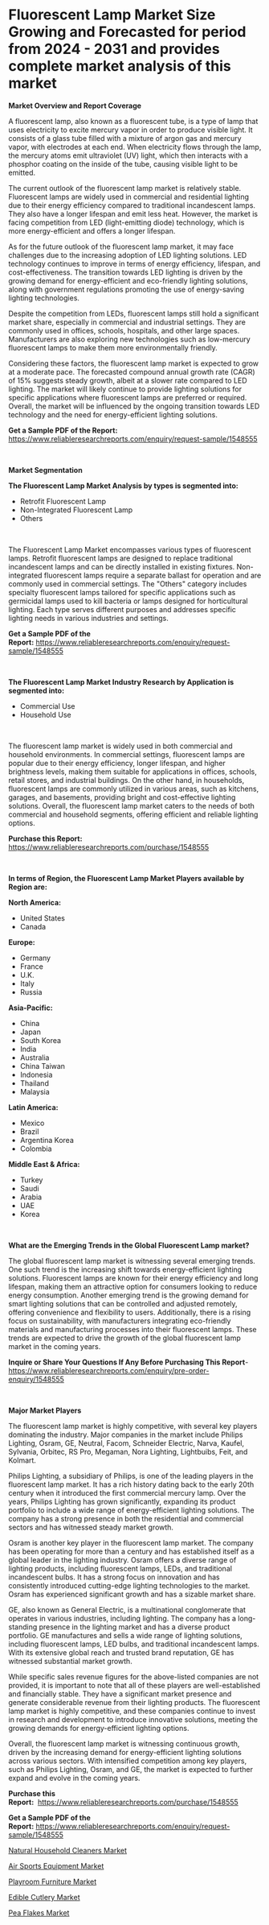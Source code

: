 <p><h1>Fluorescent Lamp Market Size Growing and Forecasted for period from 2024 - 2031 and provides complete market analysis of this market</h1></p><p><strong>Market Overview and Report Coverage</strong></p>
<p><p>A fluorescent lamp, also known as a fluorescent tube, is a type of lamp that uses electricity to excite mercury vapor in order to produce visible light. It consists of a glass tube filled with a mixture of argon gas and mercury vapor, with electrodes at each end. When electricity flows through the lamp, the mercury atoms emit ultraviolet (UV) light, which then interacts with a phosphor coating on the inside of the tube, causing visible light to be emitted.</p><p>The current outlook of the fluorescent lamp market is relatively stable. Fluorescent lamps are widely used in commercial and residential lighting due to their energy efficiency compared to traditional incandescent lamps. They also have a longer lifespan and emit less heat. However, the market is facing competition from LED (light-emitting diode) technology, which is more energy-efficient and offers a longer lifespan.</p><p>As for the future outlook of the fluorescent lamp market, it may face challenges due to the increasing adoption of LED lighting solutions. LED technology continues to improve in terms of energy efficiency, lifespan, and cost-effectiveness. The transition towards LED lighting is driven by the growing demand for energy-efficient and eco-friendly lighting solutions, along with government regulations promoting the use of energy-saving lighting technologies.</p><p>Despite the competition from LEDs, fluorescent lamps still hold a significant market share, especially in commercial and industrial settings. They are commonly used in offices, schools, hospitals, and other large spaces. Manufacturers are also exploring new technologies such as low-mercury fluorescent lamps to make them more environmentally friendly.</p><p>Considering these factors, the fluorescent lamp market is expected to grow at a moderate pace. The forecasted compound annual growth rate (CAGR) of 15% suggests steady growth, albeit at a slower rate compared to LED lighting. The market will likely continue to provide lighting solutions for specific applications where fluorescent lamps are preferred or required.  Overall, the market will be influenced by the ongoing transition towards LED technology and the need for energy-efficient lighting solutions.</p></p>
<p><strong>Get a Sample PDF of the Report:</strong> <a href="https://www.reliableresearchreports.com/enquiry/request-sample/1548555">https://www.reliableresearchreports.com/enquiry/request-sample/1548555</a></p>
<p>&nbsp;</p>
<p><strong>Market Segmentation</strong></p>
<p><strong>The Fluorescent Lamp Market Analysis by types is segmented into:</strong></p>
<p><ul><li>Retrofit Fluorescent Lamp</li><li>Non-Integrated Fluorescent Lamp</li><li>Others</li></ul></p>
<p>&nbsp;</p>
<p><p>The Fluorescent Lamp Market encompasses various types of fluorescent lamps. Retrofit fluorescent lamps are designed to replace traditional incandescent lamps and can be directly installed in existing fixtures. Non-integrated fluorescent lamps require a separate ballast for operation and are commonly used in commercial settings. The "Others" category includes specialty fluorescent lamps tailored for specific applications such as germicidal lamps used to kill bacteria or lamps designed for horticultural lighting. Each type serves different purposes and addresses specific lighting needs in various industries and settings.</p></p>
<p><strong>Get a Sample PDF of the Report:</strong>&nbsp;<a href="https://www.reliableresearchreports.com/enquiry/request-sample/1548555">https://www.reliableresearchreports.com/enquiry/request-sample/1548555</a></p>
<p>&nbsp;</p>
<p><strong>The Fluorescent Lamp Market Industry Research by Application is segmented into:</strong></p>
<p><ul><li>Commercial Use</li><li>Household Use</li></ul></p>
<p>&nbsp;</p>
<p><p>The fluorescent lamp market is widely used in both commercial and household environments. In commercial settings, fluorescent lamps are popular due to their energy efficiency, longer lifespan, and higher brightness levels, making them suitable for applications in offices, schools, retail stores, and industrial buildings. On the other hand, in households, fluorescent lamps are commonly utilized in various areas, such as kitchens, garages, and basements, providing bright and cost-effective lighting solutions. Overall, the fluorescent lamp market caters to the needs of both commercial and household segments, offering efficient and reliable lighting options.</p></p>
<p><strong>Purchase this Report:</strong>&nbsp; <a href="https://www.reliableresearchreports.com/purchase/1548555">https://www.reliableresearchreports.com/purchase/1548555</a></p>
<p>&nbsp;</p>
<p><strong>In terms of Region, the Fluorescent Lamp Market Players available by Region are:</strong></p>
<p>
    <p> <strong> North America: </strong>
        <ul>
            <li>United States</li>
            <li>Canada</li>
        </ul>
        </p> 
    <p> <strong> Europe: </strong>
        <ul>
            <li>Germany</li>
            <li>France</li>
            <li>U.K.</li>
            <li>Italy</li>
            <li>Russia</li>
        </ul>
        </p> 
    <p> <strong> Asia-Pacific: </strong>
        <ul>
            <li>China</li>
            <li>Japan</li>
            <li>South Korea</li>
            <li>India</li>
            <li>Australia</li>
            <li>China Taiwan</li>
            <li>Indonesia</li>
            <li>Thailand</li>
            <li>Malaysia</li>
        </ul>
        </p> 
    <p> <strong> Latin America: </strong>
        <ul>
            <li>Mexico</li>
            <li>Brazil</li>
            <li>Argentina Korea</li>
            <li>Colombia</li>
        </ul>
        </p> 
    <p> <strong> Middle East & Africa: </strong>
        <ul>
            <li>Turkey</li>
            <li>Saudi</li>
            <li>Arabia</li>
            <li>UAE</li>
            <li>Korea</li>
        </ul>
    </p>
    </p>
<p>&nbsp;</p>
<p><strong>What are the Emerging Trends in the Global Fluorescent Lamp market?</strong></p>
<p><p>The global fluorescent lamp market is witnessing several emerging trends. One such trend is the increasing shift towards energy-efficient lighting solutions. Fluorescent lamps are known for their energy efficiency and long lifespan, making them an attractive option for consumers looking to reduce energy consumption. Another emerging trend is the growing demand for smart lighting solutions that can be controlled and adjusted remotely, offering convenience and flexibility to users. Additionally, there is a rising focus on sustainability, with manufacturers integrating eco-friendly materials and manufacturing processes into their fluorescent lamps. These trends are expected to drive the growth of the global fluorescent lamp market in the coming years.</p></p>
<p><strong>Inquire or Share Your Questions If Any Before Purchasing This Report</strong>- <a href="https://www.reliableresearchreports.com/enquiry/pre-order-enquiry/1548555">https://www.reliableresearchreports.com/enquiry/pre-order-enquiry/1548555</a></p>
<p>&nbsp;</p>
<p><strong>Major Market Players</strong></p>
<p><p>The fluorescent lamp market is highly competitive, with several key players dominating the industry. Major companies in the market include Philips Lighting, Osram, GE, Neutral, Facom, Schneider Electric, Narva, Kaufel, Sylvania, Orbitec, RS Pro, Megaman, Nora Lighting, Lightbuibs, Feit, and Kolmart.</p><p>Philips Lighting, a subsidiary of Philips, is one of the leading players in the fluorescent lamp market. It has a rich history dating back to the early 20th century when it introduced the first commercial mercury lamp. Over the years, Philips Lighting has grown significantly, expanding its product portfolio to include a wide range of energy-efficient lighting solutions. The company has a strong presence in both the residential and commercial sectors and has witnessed steady market growth.</p><p>Osram is another key player in the fluorescent lamp market. The company has been operating for more than a century and has established itself as a global leader in the lighting industry. Osram offers a diverse range of lighting products, including fluorescent lamps, LEDs, and traditional incandescent bulbs. It has a strong focus on innovation and has consistently introduced cutting-edge lighting technologies to the market. Osram has experienced significant growth and has a sizable market share.</p><p>GE, also known as General Electric, is a multinational conglomerate that operates in various industries, including lighting. The company has a long-standing presence in the lighting market and has a diverse product portfolio. GE manufactures and sells a wide range of lighting solutions, including fluorescent lamps, LED bulbs, and traditional incandescent lamps. With its extensive global reach and trusted brand reputation, GE has witnessed substantial market growth.</p><p>While specific sales revenue figures for the above-listed companies are not provided, it is important to note that all of these players are well-established and financially stable. They have a significant market presence and generate considerable revenue from their lighting products. The fluorescent lamp market is highly competitive, and these companies continue to invest in research and development to introduce innovative solutions, meeting the growing demands for energy-efficient lighting options.</p><p>Overall, the fluorescent lamp market is witnessing continuous growth, driven by the increasing demand for energy-efficient lighting solutions across various sectors. With intensified competition among key players, such as Philips Lighting, Osram, and GE, the market is expected to further expand and evolve in the coming years.</p></p>
<p><strong>Purchase this Report:</strong>&nbsp;&nbsp;<a href="https://www.reliableresearchreports.com/purchase/1548555">https://www.reliableresearchreports.com/purchase/1548555</a></p>
<p></p>
<p><strong>Get a Sample PDF of the Report:</strong>&nbsp;<a href="https://www.reliableresearchreports.com/enquiry/request-sample/1548555">https://www.reliableresearchreports.com/enquiry/request-sample/1548555</a></p>
<p><p><a href="https://github.com/kosella/Market-Research-Report-List-1/blob/main/natural-household-cleaners-market.md">Natural Household Cleaners Market</a></p><p><a href="https://github.com/johnbach50/Market-Research-Report-List-1/blob/main/air-sports-equipment-market.md">Air Sports Equipment Market</a></p><p><a href="https://github.com/redneck06/Market-Research-Report-List-1/blob/main/playroom-furniture-market.md">Playroom Furniture Market</a></p><p><a href="https://github.com/bobicer/Market-Research-Report-List-1/blob/main/edible-cutlery-market.md">Edible Cutlery Market</a></p><p><a href="https://github.com/jsmusil/Market-Research-Report-List-1/blob/main/pea-flakes-market.md">Pea Flakes Market</a></p></p>